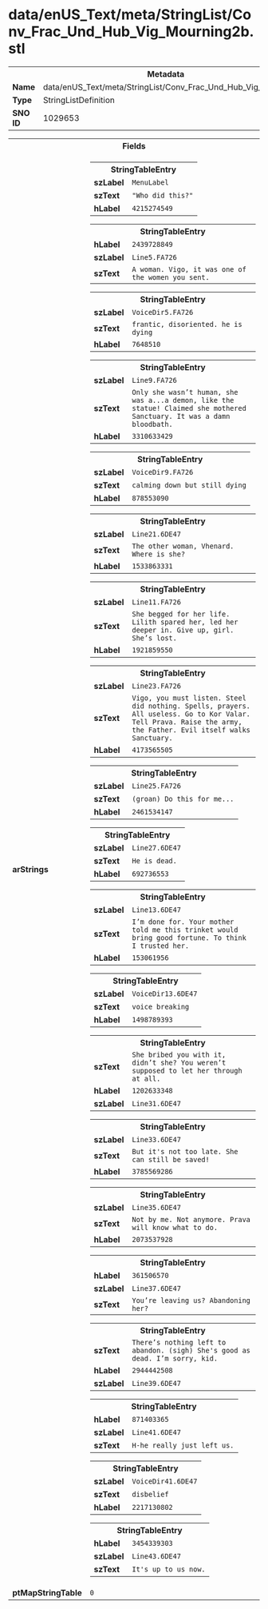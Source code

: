 <h1>data/enUS_Text/meta/StringList/Conv_Frac_Und_Hub_Vig_Mourning2b.stl</h1><table><tr><th colspan="100%">Metadata</th></tr><tr><td><b>Name</b></td><td>data/enUS_Text/meta/StringList/Conv_Frac_Und_Hub_Vig_Mourning2b.stl</td></tr><tr><td><b>Type</b></td><td>StringListDefinition</td></tr><tr><td><b>SNO ID</b></td><td>1029653</td></tr></table>

<table><tr><th colspan="100%">Fields</th></tr><tr><td><b>arStrings</b></td><td><table><tr><th colspan="100%">StringTableEntry</th></tr><tr><td><b>szLabel</b></td><td><code>MenuLabel</code></td></tr><tr><td><b>szText</b></td><td><code>"Who did this?"</code></td></tr><tr><td><b>hLabel</b></td><td><code>4215274549</code></td></tr></table>


<table><tr><th colspan="100%">StringTableEntry</th></tr><tr><td><b>hLabel</b></td><td><code>2439728849</code></td></tr><tr><td><b>szLabel</b></td><td><code>Line5.FA726</code></td></tr><tr><td><b>szText</b></td><td><code>A woman. Vigo, it was one of the women you sent.</code></td></tr></table>


<table><tr><th colspan="100%">StringTableEntry</th></tr><tr><td><b>szLabel</b></td><td><code>VoiceDir5.FA726</code></td></tr><tr><td><b>szText</b></td><td><code>frantic, disoriented. he is dying</code></td></tr><tr><td><b>hLabel</b></td><td><code>7648510</code></td></tr></table>


<table><tr><th colspan="100%">StringTableEntry</th></tr><tr><td><b>szLabel</b></td><td><code>Line9.FA726</code></td></tr><tr><td><b>szText</b></td><td><code>Only she wasn’t human, she was a...a demon, like the statue! Claimed she mothered Sanctuary. It was a damn bloodbath.</code></td></tr><tr><td><b>hLabel</b></td><td><code>3310633429</code></td></tr></table>


<table><tr><th colspan="100%">StringTableEntry</th></tr><tr><td><b>szLabel</b></td><td><code>VoiceDir9.FA726</code></td></tr><tr><td><b>szText</b></td><td><code>calming down but still dying</code></td></tr><tr><td><b>hLabel</b></td><td><code>878553090</code></td></tr></table>


<table><tr><th colspan="100%">StringTableEntry</th></tr><tr><td><b>szLabel</b></td><td><code>Line21.6DE47</code></td></tr><tr><td><b>szText</b></td><td><code>The other woman, Vhenard. Where is she?</code></td></tr><tr><td><b>hLabel</b></td><td><code>1533863331</code></td></tr></table>


<table><tr><th colspan="100%">StringTableEntry</th></tr><tr><td><b>szLabel</b></td><td><code>Line11.FA726</code></td></tr><tr><td><b>szText</b></td><td><code>She begged for her life. Lilith spared her, led her deeper in. Give up, girl. She’s lost.</code></td></tr><tr><td><b>hLabel</b></td><td><code>1921859550</code></td></tr></table>


<table><tr><th colspan="100%">StringTableEntry</th></tr><tr><td><b>szLabel</b></td><td><code>Line23.FA726</code></td></tr><tr><td><b>szText</b></td><td><code>Vigo, you must listen. Steel did nothing. Spells, prayers. All useless. Go to Kor Valar. Tell Prava. Raise the army, the Father. Evil itself walks Sanctuary.</code></td></tr><tr><td><b>hLabel</b></td><td><code>4173565505</code></td></tr></table>


<table><tr><th colspan="100%">StringTableEntry</th></tr><tr><td><b>szLabel</b></td><td><code>Line25.FA726</code></td></tr><tr><td><b>szText</b></td><td><code>(groan) Do this for me...</code></td></tr><tr><td><b>hLabel</b></td><td><code>2461534147</code></td></tr></table>


<table><tr><th colspan="100%">StringTableEntry</th></tr><tr><td><b>szLabel</b></td><td><code>Line27.6DE47</code></td></tr><tr><td><b>szText</b></td><td><code>He is dead.</code></td></tr><tr><td><b>hLabel</b></td><td><code>692736553</code></td></tr></table>


<table><tr><th colspan="100%">StringTableEntry</th></tr><tr><td><b>szLabel</b></td><td><code>Line13.6DE47</code></td></tr><tr><td><b>szText</b></td><td><code>I’m done for. Your mother told me this trinket would bring good fortune. To think I trusted her.</code></td></tr><tr><td><b>hLabel</b></td><td><code>153061956</code></td></tr></table>


<table><tr><th colspan="100%">StringTableEntry</th></tr><tr><td><b>szLabel</b></td><td><code>VoiceDir13.6DE47</code></td></tr><tr><td><b>szText</b></td><td><code>voice breaking</code></td></tr><tr><td><b>hLabel</b></td><td><code>1498789393</code></td></tr></table>


<table><tr><th colspan="100%">StringTableEntry</th></tr><tr><td><b>szText</b></td><td><code>She bribed you with it, didn’t she? You weren’t supposed to let her through at all.</code></td></tr><tr><td><b>hLabel</b></td><td><code>1202633348</code></td></tr><tr><td><b>szLabel</b></td><td><code>Line31.6DE47</code></td></tr></table>


<table><tr><th colspan="100%">StringTableEntry</th></tr><tr><td><b>szLabel</b></td><td><code>Line33.6DE47</code></td></tr><tr><td><b>szText</b></td><td><code>But it's not too late. She can still be saved!</code></td></tr><tr><td><b>hLabel</b></td><td><code>3785569286</code></td></tr></table>


<table><tr><th colspan="100%">StringTableEntry</th></tr><tr><td><b>szLabel</b></td><td><code>Line35.6DE47</code></td></tr><tr><td><b>szText</b></td><td><code>Not by me. Not anymore. Prava will know what to do.</code></td></tr><tr><td><b>hLabel</b></td><td><code>2073537928</code></td></tr></table>


<table><tr><th colspan="100%">StringTableEntry</th></tr><tr><td><b>hLabel</b></td><td><code>361506570</code></td></tr><tr><td><b>szLabel</b></td><td><code>Line37.6DE47</code></td></tr><tr><td><b>szText</b></td><td><code>You’re leaving us? Abandoning her?</code></td></tr></table>


<table><tr><th colspan="100%">StringTableEntry</th></tr><tr><td><b>szText</b></td><td><code>There’s nothing left to abandon. (sigh) She's good as dead. I’m sorry, kid.</code></td></tr><tr><td><b>hLabel</b></td><td><code>2944442508</code></td></tr><tr><td><b>szLabel</b></td><td><code>Line39.6DE47</code></td></tr></table>


<table><tr><th colspan="100%">StringTableEntry</th></tr><tr><td><b>hLabel</b></td><td><code>871403365</code></td></tr><tr><td><b>szLabel</b></td><td><code>Line41.6DE47</code></td></tr><tr><td><b>szText</b></td><td><code>H-he really just left us.</code></td></tr></table>


<table><tr><th colspan="100%">StringTableEntry</th></tr><tr><td><b>szLabel</b></td><td><code>VoiceDir41.6DE47</code></td></tr><tr><td><b>szText</b></td><td><code>disbelief</code></td></tr><tr><td><b>hLabel</b></td><td><code>2217130802</code></td></tr></table>


<table><tr><th colspan="100%">StringTableEntry</th></tr><tr><td><b>hLabel</b></td><td><code>3454339303</code></td></tr><tr><td><b>szLabel</b></td><td><code>Line43.6DE47</code></td></tr><tr><td><b>szText</b></td><td><code>It's up to us now.</code></td></tr></table>


</td></tr><tr><td><b>ptMapStringTable</b></td><td><code>0</code></td></tr></table>

